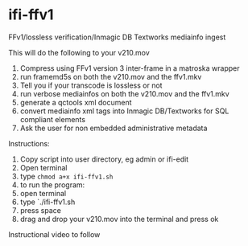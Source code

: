 # ifi-ffv1
 FFv1/lossless verification/Inmagic DB Textworks mediainfo ingest
 
 This will do the following to your v210.mov
 1. Compress using FFv1 version 3 inter-frame in a matroska wrapper
 2. run framemd5s on both the v210.mov and the ffv1.mkv
 3. Tell you if your transcode is lossless or not
 4. run verbose mediainfos on both the v210.mov and the ffv1.mkv
 5. generate a qctools xml document
 6. convert mediainfo xml tags into Inmagic DB/Textworks for SQL compliant elements
 7. Ask the user for non embedded administrative metadata
 

Instructions: <br>
1. Copy script into user directory, eg admin or ifi-edit <br>
2. Open terminal <br>
3. type `chmod a+x ifi-ffv1.sh`  <br>
4. to run the program: <br>
5. open terminal <br>
6. type `./ifi-ffv1.sh <br>
7. press space <br>
8. drag and drop your v210.mov into the terminal and press ok <br>

Instructional video to follow
